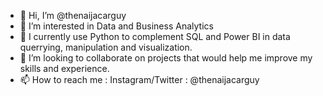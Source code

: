 - 👋 Hi, I’m @thenaijacarguy
- 👀 I’m interested in Data and Business Analytics
- 🌱 I currently use Python to complement SQL and Power BI in data querrying, manipulation and visualization.
- 💞️ I’m looking to collaborate on projects that would help me improve my skills and experience.
- 📫 How to reach me : Instagram/Twitter : @thenaijacarguy

<!---
thenaijacarguy/thenaijacarguy is a ✨ special ✨ repository because its `README.md` (this file) appears on your GitHub profile.
You can click the Preview link to take a look at your changes.
--->
